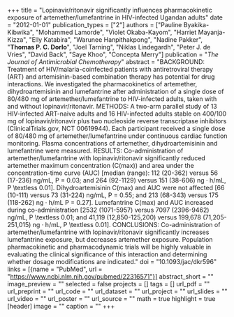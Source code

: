 +++
title = "Lopinavir/ritonavir significantly influences pharmacokinetic exposure of artemether/lumefantrine in HIV-infected Ugandan adults"
date = "2012-01-01"
publication_types = ["2"]
authors = ["Pauline Byakika-Kibwika", "Mohammed Lamorde", "Violet Okaba-Kayom", "Harriet Mayanja-Kizza", "Elly Katabira", "Warunee Hanpithakpong", "Nadine Pakker", "**Thomas P. C. Dorlo**", "Joel Tarning", "Niklas Lindegardh", "Peter J. de Vries", "David Back", "Saye Khoo", "Concepta Merry"]
publication = "_The Journal of Antimicrobial Chemotherapy_"
abstract = "BACKGROUND: Treatment of HIV/malaria-coinfected patients with antiretroviral therapy (ART) and artemisinin-based combination therapy has potential for drug interactions. We investigated the pharmacokinetics of artemether, dihydroartemisinin and lumefantrine after administration of a single dose of 80/480 mg of artemether/lumefantrine to HIV-infected adults, taken with and without lopinavir/ritonavir. METHODS: A two-arm parallel study of 13 HIV-infected ART-naive adults and 16 HIV-infected adults stable on 400/100 mg of lopinavir/ritonavir plus two nucleoside reverse transcriptase inhibitors (ClinicalTrials.gov, NCT 00619944). Each participant received a single dose of 80/480 mg of artemether/lumefantrine under continuous cardiac function monitoring. Plasma concentrations of artemether, dihydroartemisinin and lumefantrine were measured. RESULTS: Co-administration of artemether/lumefantrine with lopinavir/ritonavir significantly reduced artemether maximum concentration (C(max)) and area under the concentration-time curve (AUC) [median (range): 112 (20-362) versus 56 (17-236) ng/mL, P = 0.03; and 264 (92-1129) versus 151 (38-606) ng · h/mL, P \\textless 0.01]. Dihydroartemisinin C(max) and AUC were not affected [66 (10-111) versus 73 (31-224) ng/mL, P = 0.55; and 213 (68-343) versus 175 (118-262) ng · h/mL P = 0.27]. Lumefantrine C(max) and AUC increased during co-administration [2532 (1071-5957) versus 7097 (2396-9462) ng/mL, P \\textless 0.01; and 41,119 (12,850-125,200) versus 199,678 (71,205-251,015) ng · h/mL, P \\textless 0.01]. CONCLUSIONS: Co-administration of artemether/lumefantrine with lopinavir/ritonavir significantly increases lumefantrine exposure, but decreases artemether exposure. Population pharmacokinetic and pharmacodynamic trials will be highly valuable in evaluating the clinical significance of this interaction and determining whether dosage modifications are indicated."
doi = "10.1093/jac/dkr596"
links = [{name = "PubMed", url = "https://www.ncbi.nlm.nih.gov/pubmed/22316571"}]
abstract_short = ""
image_preview = ""
selected = false
projects = []
tags = []
url_pdf = ""
url_preprint = ""
url_code = ""
url_dataset = ""
url_project = ""
url_slides = ""
url_video = ""
url_poster = ""
url_source = ""
math = true
highlight = true
[header]
image = ""
caption = ""
+++

